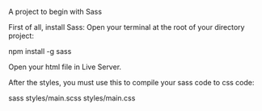 A project to begin with Sass

First of all, install Sass:
Open your terminal at the root of your directory project:

npm install -g sass

Open your html file in Live Server.

After the styles, you must use this to compile your sass code to css code:

sass styles/main.scss styles/main.css
